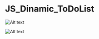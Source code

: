 # JS_Dinamic_ToDoList

![Alt text](https://github.com/gabrisca/)

![Alt text](https://raw.githubusercontent.com/)
